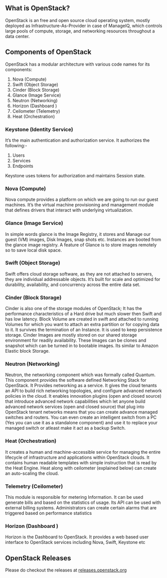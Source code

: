 ## What is OpenStack?

OpenStack is an free and open source cloud operating system, mostly
deployed as Infrastructure-As-Provider in case of ManageIQ, which
controls large pools of compute, storage, and networking resources
throughout a data center.

##  Components of OpenStack

OpenStack has a modular architecture with various code names for its
components:

  1. Nova (Compute)
  2. Swift (Object Storage)
  3. Cinder (Block Storage)
  4. Glance (Image Service)
  5. Neutron (Networking)
  6. Horizon (Dashboard )
  7. Ceilometer (Telemetry)
  8. Heat (Orchestration)

### Keystone (Identity Service)

 It’s the main authentication and authorization service. It authorizes
the following:-

1. Users
2. Services
3. Endpoints

Keystone uses tokens for authorization and maintains Session state.

### Nova (Compute)

Nova compute provides a platform on which we are going to run our guest
machines. It’s the virtual machine provisioning and management module
that defines drivers that interact with underlying virtualization.

### Glance (Image Service)

In simple words glance is the Image Registry, it stores and Manage our
guest (VM) images, Disk Images, snap shots etc. Instances are booted
from the glance image registry. A feature of Glance is to store images
remotely so to save local disk space.

### Swift (Object Storage)

Swift offers cloud storage software, as they are not attached to
servers, they are individual addressable objects. It’s built for scale
and optimized for durability, availability, and concurrency across the
entire data set.

### Cinder (Block Storage)

Cinder is also one of the storage modules of OpenStack; It has the
performance characteristics of a Hard drive but much slower then Swift
and has low latency. Block Volume are created in swift and attached to
running Volumes for which you want to attach an extra partition or for
copying data to it. It survives the termination of an Instance. It is
used to keep persistence storage. Cinder Images are mostly stored on our
shared storage environment for readily availability. These Images can be
clones and snapshot which can be turned in to bootable images. Its
similar to Amazon Elastic block Storage.

### Neutron (Networking)

Neutron, the networking component which was formally called Quantum.
This component provides the software defined Networking Stack for
OpenStack. It Provides networking as a service. It gives the cloud
tenants an API to build rich networking topologies, and configure
advanced network policies in the cloud. It enables innovation plugins
(open and closed source) that introduce advanced network capabilities
which let anyone build advanced network services (open and closed
source) that plug into OpenStack tenant networks means that you can
create advance managed switches and routers. You can even create an
intelligent switch from a PC (Yes you can use it as a standalone
component) and use it to replace your managed switch or atleast make it
act as a backup Switch.

### Heat (Orchestration)

It creates a human and machine-accessible service for managing the
entire lifecycle of infrastructure and applications within OpenStack
clouds. It contains human readable templates with simple instruction
that is read by the Heat Engine. Heat along with ceilometer (explained
below) can create an auto-scaling the cloud.

### Telemetry (Ceilometer)

This module is responsible for metering Information. It can be used
generate bills and based on the statistics of usage. Its API can be used
with external billing systems. Administrators can create certain alarms
that are triggered based on performance statistics

### Horizon (Dashboard )

Horizon is the Dashboard to OpenStack. It provides a web based user
interface to OpenStack services including Nova, Swift, Keystone etc

## OpenStack Releases

Please do checkout the releases at
[releases.openstack.org](https://releases.OpenStack.org/)
